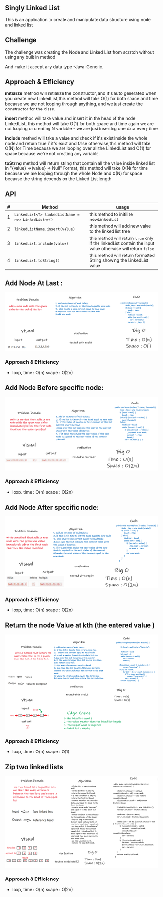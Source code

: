 ## Singly Linked List

This is an application to create and manipulate data structure using node and linked list

## Challenge

The challenge was creating the Node and Linked List from scratch without using any built in method

And make it accept any data type -Java-Generic.

## Approach & Efficiency

**initialize** method will initialize the constructor, and it's auto generated when you create new
LinkedList,this method will take O(1) for both space and time because we are not looping through anything, and we just
create the constructor for the class.

**insert** method will take value and insert it in the head of the node LinkedList, this method will take O(1)
for both space and time again we are not looping or creating N variable - we are just inserting one data every time

 **include** method will take a value and check if it's exist inside the whole node and return true if it's exist
and false otherwise,this method will take O(N) for Time because we are looping over all the LinkedList and O(1) for
space because we're not creating any variable.

 **toString** method will return string that contain all the value inside linked list in "{value} =>{value} =>
Null" Format, this method will take O(N) for time because we are looping through the whole Node and O(N) for space
because the string depends on the Linked List length

## API

| #  | Method | usage |
| ----------- | ----------- | -----------|
| 1      | `LinkedList<T> linkedListName = new LinkedList<>()`       |this method to initilize newLinkedList
| 2 | `linkedListName.insert(value)` |this method will add new value to the linked list tree|
|3| `linkedList.include(value)`|this method will return `true` only if the linkedList contain the input value otherwise will return `false`|
|4| `linkedList.toString()`| this method will return formatted String showing the LinkedList value|

######

##  Add Node At Last :
![Add Node At Last](CC6-1.png)
### Approach & Efficiency
* loop, time : O(n) scape : O(2n)

## Add Node Before specific node:
![Add Node At Last](CC6-2.png)
### Approach & Efficiency
* loop, time : O(n) scape : O(2n)
## Add Node After specific node:
![Add Node At Last](CC6-3.png)
### Approach & Efficiency
* loop, time : O(n) scape : O(2n)

## Return the node Value at kth (the entered value )
![Add Node At Last](CC7.png)

### Approach & Efficiency
* loop, time : O(n) scape : O(1)

## Zip two linked lists
![Zip two linked lists](CC8.png)

### Approach & Efficiency
* loop, time : O(n) scape : O(2n)
